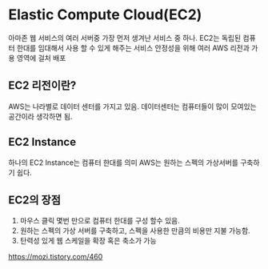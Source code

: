 # Elastic Compute Cloud(EC2)

아마존 웹 서비스의 여러 서버중 가장 먼저 생겨난 서비스 중 하나.
EC2는 독립된 컴퓨터 한대를 임대해서 사용 할 수 있게 해주는 서비스
안정성을 위해 여러 AWS 리전과 가용 영역에 걸처 배포 

## EC2 리전이란?
AWS는 나라별로 데이터 센터를 가지고 있음.
데이터센터는 컴퓨터들이 많이 모여있는 공간이라 생각하면 됨.

## EC2 Instance
하나의 EC2 Instance는 컴퓨터 한대를 의미 
AWS는 원하는 스펙의 가상서버를 구축하기 쉽다.

## EC2의 장점  
1. 마우스 클릭 몇번 만으로 컴퓨터 한대를 구성 할수 있음.
2. 원하는 스펙의 가상 서버를 구축하고, 스펙을 사용한 만큼의 비용만 지불 가능함.  
3. 탄력성 있게 웹 스케일을 확장 혹은 축소가 가능


https://mozi.tistory.com/460


